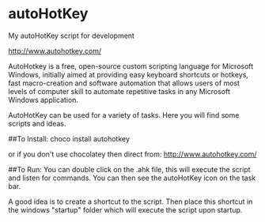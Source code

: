 # autoHotKey
My autoHotKey script for development

http://www.autohotkey.com/

AutoHotkey is a free, open-source custom scripting language for Microsoft Windows, initially aimed at providing easy keyboard shortcuts or hotkeys, fast macro-creation and software automation that allows users of most levels of computer skill to automate repetitive tasks in any Microsoft Windows application.

AutoHotKey can be used for a variety of tasks. Here you will find some scripts and ideas.

##To Install:
choco install autohotkey

or if you don't use chocolatey then direct from: http://www.autohotkey.com/

##To Run:
You can double click on the .ahk file, this will execute the script and listen for commands. You can then see the autoHotKey icon on the task bar.

A good idea is to create a shortcut to the script. Then place this shortcut in the windows "startup" folder which will execute the script upon startup.

